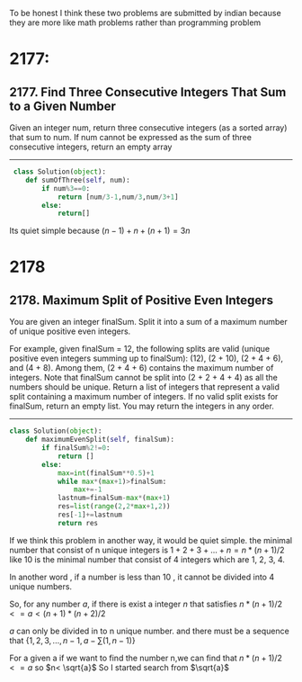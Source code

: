 To be honest I think these two problems are submitted by indian because they are more like math problems rather than programming problem

# 2177:
## 2177. Find Three Consecutive Integers That Sum to a Given Number
Given an integer num, return three consecutive integers (as a sorted array) that sum to num. If num cannot be expressed as the sum of three consecutive integers, return an empty array  

-------

```python
 class Solution(object):
    def sumOfThree(self, num):
        if num%3==0:
            return [num/3-1,num/3,num/3+1]
        else:
            return[]
```
Its quiet simple because $(n-1)+n+(n+1)=3n$

# 2178
## 2178. Maximum Split of Positive Even Integers
You are given an integer finalSum. Split it into a sum of a maximum number of unique positive even integers.

For example, given finalSum = 12, the following splits are valid (unique positive even integers summing up to finalSum): (12), (2 + 10), (2 + 4 + 6), and (4 + 8). Among them, (2 + 4 + 6) contains the maximum number of integers. Note that finalSum cannot be split into (2 + 2 + 4 + 4) as all the numbers should be unique.
Return a list of integers that represent a valid split containing a maximum number of integers. If no valid split exists for finalSum, return an empty list. You may return the integers in any order.

-----
```python
class Solution(object):
    def maximumEvenSplit(self, finalSum):
        if finalSum%2!=0:
            return []
        else:
            max=int(finalSum**0.5)+1
            while max*(max+1)>finalSum:
                max+=-1
            lastnum=finalSum-max*(max+1)
            res=list(range(2,2*max+1,2))
            res[-1]+=lastnum
            return res

```
If we think this problem in another way, it would be quiet simple. the minimal number that consist of n unique integers is $1+2+3+...+n=n*(n+1)/2$
like 10 is the minimal number that consist of 4 integers which are 1, 2, 3, 4.

In another word , if a number is less than 10 , it cannot be divided into 4 unique numbers.

So, for any number $a$, if there is exist a integer $n$ that satisfies $n*(n+1)/2 <= a <(n+1)*(n+2)/2$

$a$ can only be divided in to n unique number. and there must be a sequence that $\{1,2,3,...,n-1,a-\sum(1,n-1)\}$ 


For a given a if we want to find the number n,we can find that $n*(n+1)/2 <= a$ so $n< \sqrt{a}$
So I started search from $\sqrt{a}$

